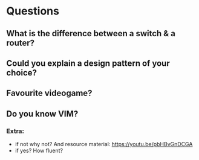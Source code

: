 # Questions

## What is the difference between a switch & a router?

## Could you explain a design pattern of your choice?

## Favourite videogame?

## Do you know VIM?

### Extra: 
- if not why not? And resource material: https://youtu.be/pbHBvGnDCGA 
- if yes? How fluent? 

